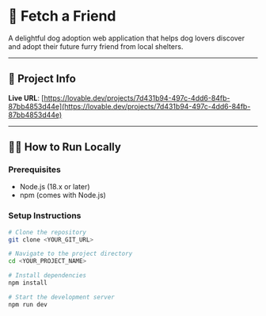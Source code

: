 # 🐶 Fetch a Friend

A delightful dog adoption web application that helps dog lovers discover and adopt their future furry friend from local shelters.

---

## 🚀 Project Info

**Live URL**: [https://lovable.dev/projects/7d431b94-497c-4dd6-84fb-87bb4853d44e](https://lovable.dev/projects/7d431b94-497c-4dd6-84fb-87bb4853d44e)

---

## 🧑‍💻 How to Run Locally

### Prerequisites

- Node.js (18.x or later)
- npm (comes with Node.js)

### Setup Instructions

```sh
# Clone the repository
git clone <YOUR_GIT_URL>

# Navigate to the project directory
cd <YOUR_PROJECT_NAME>

# Install dependencies
npm install

# Start the development server
npm run dev
